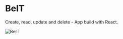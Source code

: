 # BeIT

Create, read, update and delete - App build with React.

![BeIT](http://kulinarnyprzepis.pl/index.jpg)